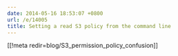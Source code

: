 ```yaml
---
date: 2014-05-16 18:53:07 +0800
url: /e/14005
title: Setting a read S3 policy from the command line
---
```


[[!meta redir=blog/S3_permission_policy_confusion]]
